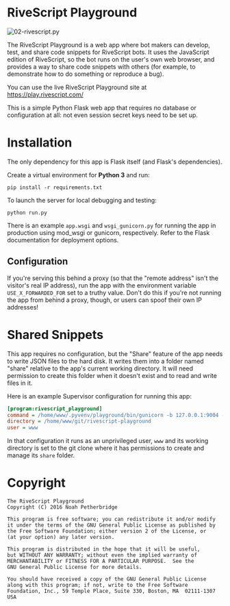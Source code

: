 # RiveScript Playground

![02-rivescript.py](https://raw.github.com/aichaos/rivescript-playground/master/screenshot.png)

The RiveScript Playground is a web app where bot makers can develop, test, and
share code snippets for RiveScript bots. It uses the JavaScript edition of
RiveScript, so the bot runs on the user's own web browser, and provides a way
to share code snippets with others (for example, to demonstrate how to do
something or reproduce a bug).

You can use the live RiveScript Playground site at <https://play.rivescript.com/>

This is a simple Python Flask web app that requires no database or
configuration at all: not even session secret keys need to be set up.

# Installation

The only dependency for this app is Flask itself (and Flask's dependencies).

Create a virtual environment for **Python 3** and run:

    pip install -r requirements.txt

To launch the server for local debugging and testing:

    python run.py

There is an example `app.wsgi` and `wsgi_gunicorn.py` for running the app in
production using mod_wsgi or gunicorn, respectively. Refer to the Flask
documentation for deployment options.

## Configuration

If you're serving this behind a proxy (so that the "remote address" isn't the
visitor's real IP address), run the app with the environment variable
`USE_X_FORWARDED_FOR` set to a truthy value. Don't do this if you're not running
the app from behind a proxy, though, or users can spoof their own IP addresses!

# Shared Snippets

This app requires no configuration, but the "Share" feature of the app needs to
write JSON files to the hard disk. It writes them into a folder named "share"
relative to the app's current working directory. It will need permission to
create this folder when it doesn't exist and to read and write files in it.

Here is an example Supervisor configuration for running this app:

```ini
[program:rivescript_playground]
command = /home/www/.pyvenv/playground/bin/gunicorn -b 127.0.0.1:9004 -u www -g www wsgi_gunicorn:app
directory = /home/www/git/rivescript-playground
user = www
```

In that configuration it runs as an unprivileged user, `www` and its working
directory is set to the git clone where it has permissions to create and
manage its `share` folder.

# Copyright

```
The RiveScript Playground
Copyright (C) 2016 Noah Petherbridge

This program is free software; you can redistribute it and/or modify
it under the terms of the GNU General Public License as published by
the Free Software Foundation; either version 2 of the License, or
(at your option) any later version.

This program is distributed in the hope that it will be useful,
but WITHOUT ANY WARRANTY; without even the implied warranty of
MERCHANTABILITY or FITNESS FOR A PARTICULAR PURPOSE.  See the
GNU General Public License for more details.

You should have received a copy of the GNU General Public License
along with this program; if not, write to the Free Software
Foundation, Inc., 59 Temple Place, Suite 330, Boston, MA  02111-1307  USA
```
